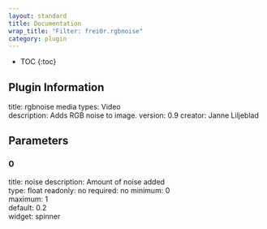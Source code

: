 ```yaml
---
layout: standard
title: Documentation
wrap_title: "Filter: frei0r.rgbnoise"
category: plugin
---
```

* TOC
{:toc}

## Plugin Information

title: rgbnoise
media types:
Video  
description: Adds RGB noise to image.
version: 0.9
creator: Janne Liljeblad

## Parameters

### 0

title: noise  description:
Amount of noise added  
type: float
readonly: no
required: no
minimum: 0  
maximum: 1  
default: 0.2  
widget: spinner  

